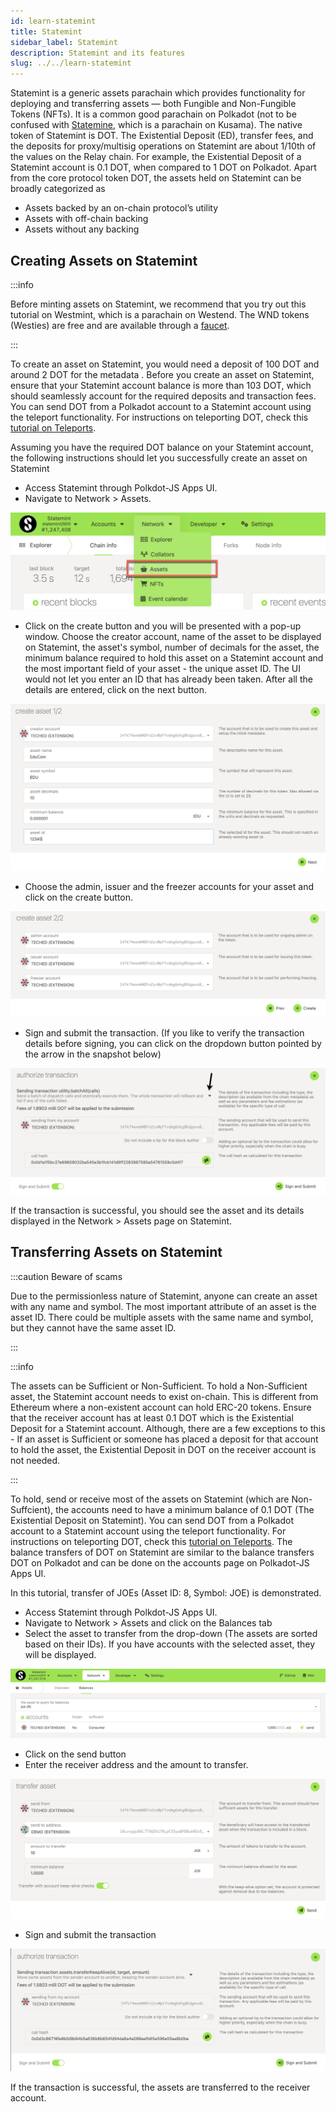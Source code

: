 ```yaml
---
id: learn-statemint
title: Statemint
sidebar_label: Statemint
description: Statemint and its features
slug: ../../learn-statemint
---
```


Statemint is a generic assets parachain which provides functionality for deploying and transferring
assets — both Fungible and Non-Fungible Tokens (NFTs). It is a common good parachain on Polkadot
(not to be confused with [Statemine](https://guide.kusama.network/docs/kusama-statemine/), which is
a parachain on Kusama). The native token of Statemint is DOT. The Existential Deposit (ED), transfer fees,
and the deposits for proxy/multisig operations on Statemint are about 1/10th of the values on the Relay chain.
For example, the Existential Deposit of a Statemint account is 0.1 DOT, when compared to 1 DOT on Polkadot.
Apart from the core protocol token DOT, the assets held on Statemint can be broadly categorized as

- Assets backed by an on-chain protocol’s utility
- Assets with off-chain backing
- Assets without any backing

## Creating Assets on Statemint

:::info

Before minting assets on Statemint, we recommend that you try out this tutorial on Westmint, which
is a parachain on Westend. The WND tokens (Westies) are free and are available through a
[faucet](https://wiki.polkadot.network/docs/learn-DOT#getting-westies).

:::

To create an asset on Statemint, you would need a deposit of 100 DOT and around 2 DOT for the metadata
. Before you create an asset on Statemint, ensure that your Statemint account balance is more 
than 103 DOT, which should seamlessly account for the required deposits and transaction fees. You can
send DOT from a Polkadot account to a Statemint account using the teleport functionality. For
instructions on teleporting DOT, check this [tutorial on Teleports](../learn/learn-teleport.md).

Assuming you have the required DOT balance on your Statemint account, the following instructions
should let you successfully create an asset on Statemint

- Access Statemint through Polkdot-JS Apps UI.
- Navigate to Network > Assets.

![Navigate to Assets page](../assets/statemint/Statemint-asset-0.png)

- Click on the create button and you will be presented with a pop-up window. Choose the creator
  account, name of the asset to be displayed on Statemint, the asset's symbol, number of decimals
  for the asset, the minimum balance required to hold this asset on a Statemint account and the most
  important field of your asset - the unique asset ID. The UI would not let you enter an ID that has
  already been taken. After all the details are entered, click on the next button.

![Add Asset Metadata](../assets/statemint/Statemint-asset-1.png)

- Choose the admin, issuer and the freezer accounts for your asset and click on the create button.

![Asset managing accounts](../assets/statemint/Statemint-asset-2.png)

- Sign and submit the transaction. (If you like to verify the transaction details before signing,
  you can click on the dropdown button pointed by the arrow in the snapshot below)

![Sign asset creating transaction](../assets/statemint/Statemint-asset-3.png)

If the transaction is successful, you should see the asset and its details displayed in the
Network > Assets page on Statemint.

## Transferring Assets on Statemint

:::caution Beware of scams

Due to the permissionless nature of Statemint, anyone can create an asset with any name and symbol.
The most important attribute of an asset is the asset ID. There could be multiple assets with the
same name and symbol, but they cannot have the same asset ID.

:::

:::info

The assets can be Sufficient or Non-Sufficient. To hold a Non-Sufficient asset, the Statemint
account needs to exist on-chain. This is different from Ethereum where a non-existent account can
hold ERC-20 tokens. Ensure that the receiver account has at least 0.1 DOT which is the Existential
Deposit for a Statemint account. Although, there are a few exceptions to this - If an asset is
Sufficient or someone has placed a deposit for that account to hold the asset, the Existential
Deposit in DOT on the receiver account is not needed.

:::

To hold, send or receive most of the assets on Statemint (which are Non-Suffcient), the accounts
need to have a minimum balance of 0.1 DOT (The Existential Deposit on Statemint). You can send DOT
from a Polkadot account to a Statemint account using the teleport functionality. For instructions on
teleporting DOT, check this [tutorial on Teleports](learn-teleport.md). The balance transfers of DOT
on Statemint are similar to the balance transfers DOT on Polkadot and can be done on the accounts
page on Polkadot-JS Apps UI.

In this tutorial, transfer of JOEs (Asset ID: 8, Symbol: JOE) is demonstrated.

- Access Statemint through Polkdot-JS Apps UI.
- Navigate to Network > Assets and click on the Balances tab
- Select the asset to transfer from the drop-down (The assets are sorted based on their IDs). If you
  have accounts with the selected asset, they will be displayed.

![Finding the asset](../assets/statemint/Statemint-asset-transfer-1.png)

- Click on the send button
- Enter the receiver address and the amount to transfer.

![Asset transfer transaction](../assets/statemint/Statemint-asset-transfer-2.png)

- Sign and submit the transaction

![Sign asset creating transaction](../assets/statemint/Statemint-asset-transfer-3.png)

If the transaction is successful, the assets are transferred to the receiver account.
